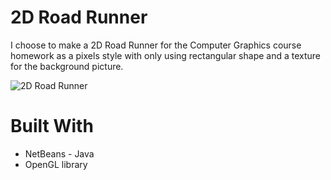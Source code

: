 # 2D Road Runner 
I choose to make a 2D Road Runner for the Computer Graphics course  homework as a pixels style with only using rectangular shape and a texture for the background picture.


![2D Road Runner ](https://user-images.githubusercontent.com/44033025/56095285-c360d100-5ee3-11e9-8e08-75e763324427.png)


# Built With 
* NetBeans - Java
* OpenGL library


  
